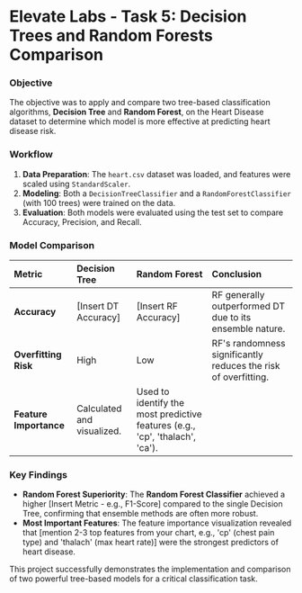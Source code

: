 # Elevate Labs - Task 5: Decision Trees and Random Forests Comparison

### **Objective**
The objective was to apply and compare two tree-based classification algorithms, **Decision Tree** and **Random Forest**, on the Heart Disease dataset to determine which model is more effective at predicting heart disease risk.

### **Workflow**

1.  **Data Preparation**: The `heart.csv` dataset was loaded, and features were scaled using `StandardScaler`.
2.  **Modeling**: Both a `DecisionTreeClassifier` and a `RandomForestClassifier` (with 100 trees) were trained on the data.
3.  **Evaluation**: Both models were evaluated using the test set to compare Accuracy, Precision, and Recall.

### **Model Comparison**

| Metric | Decision Tree | Random Forest | Conclusion |
| :--- | :--- | :--- | :--- |
| **Accuracy** | [Insert DT Accuracy] | [Insert RF Accuracy] | RF generally outperformed DT due to its ensemble nature. |
| **Overfitting Risk** | High | Low | RF's randomness significantly reduces the risk of overfitting. |
| **Feature Importance** | Calculated and visualized. | Used to identify the most predictive features (e.g., 'cp', 'thalach', 'ca'). |

### **Key Findings**

* **Random Forest Superiority**: The **Random Forest Classifier** achieved a higher [Insert Metric - e.g., F1-Score] compared to the single Decision Tree, confirming that ensemble methods are often more robust.
* **Most Important Features**: The feature importance visualization revealed that [mention 2-3 top features from your chart, e.g., 'cp' (chest pain type) and 'thalach' (max heart rate)] were the strongest predictors of heart disease.

This project successfully demonstrates the implementation and comparison of two powerful tree-based models for a critical classification task.

